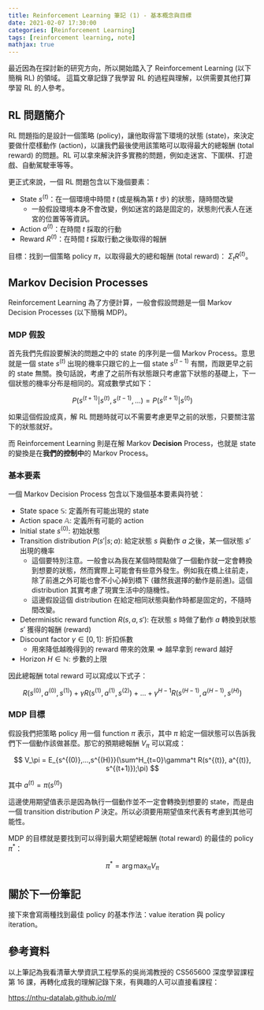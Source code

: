 ```yaml
---
title: Reinforcement Learning 筆記 (1) - 基本概念與目標
date: 2021-02-07 17:30:00
categories: [Reinforcement Learning]
tags: [reinforcement learning, note]
mathjax: true
---
```


最近因為在探討新的研究方向，所以開始踏入了 Reinforcement Learning (以下簡稱 RL) 的領域。 這篇文章記錄了我學習 RL 的過程與理解，以供需要其他打算學習 RL 的人參考。

<!--more-->

## RL 問題簡介

RL 問題指的是設計一個策略 (policy)，讓他取得當下環境的狀態 (state)，來決定要做什麼樣動作 (action)，以讓我們最後使用該策略可以取得最大的總報酬 (total reward) 的問題。RL 可以拿來解決許多實務的問題，例如走迷宮、下圍棋、打遊戲、自動駕駛車等等。

更正式來說，一個 RL 問題包含以下幾個要素：

- State $s^{(t)}$：在一個環境中時間 $t$ (或是稱為第 $t$ 步) 的狀態，隨時間改變
    - 一般假設環境本身不會改變，例如迷宮的路是固定的，狀態則代表人在迷宮的位置等等資訊。
- Action $a^{(t)}$：在時間 $t$ 採取的行動
- Reward $R^{(t)}$：在時間 $t$ 採取行動之後取得的報酬

目標：找到一個策略 policy $\pi$，以取得最大的總和報酬 (total reward)： $\Sigma_t R^{(t)}$。

## Markov Decision Processes

Reinforcement Learning 為了方便計算，一般會假設問題是一個 Markov Decision Processes (以下簡稱 MDP)。

### MDP 假設

首先我們先假設要解決的問題之中的 state 的序列是一個 Markov Process。意思就是一個 state $s^{(t)}$ 出現的機率只跟它的上一個 state  $s^{(t-1)}$ 有關，而跟更早之前的 state 無關。換句話說，考慮了之前所有狀態跟只考慮當下狀態的基礎上，下一個狀態的機率分布是相同的。寫成數學式如下：

$$
P(s^{(t+1)}|s^{(t)},s^{(t-1)},...)=P(s^{(t+1)}|s^{(t)})
$$

如果這個假設成真，解 RL 問題時就可以不需要考慮更早之前的狀態，只要關注當下的狀態就好。

而 Reinforcement Learning 則是在解 Markov **Decision** Process，也就是 state 的變換是在**我們的控制中**的 Markov Process。

### 基本要素

一個 Markov Decision Process 包含以下幾個基本要素與符號：
- State space $\mathbb{S}$: 定義所有可能出現的 state
- Action space $\mathbb{A}$: 定義所有可能的 action
- Initial state $s^{(0)}$: 初始狀態
- Transition distribution $P(s'|s;a)$: 給定狀態 $s$ 與動作 $a$ 之後，某一個狀態 $s'$ 出現的機率
    - 這個要特別注意。一般會以為我在某個時間點做了一個動作就一定會轉換到想要的狀態，然而實際上可能會有些意外發生。例如我在橋上往前走，除了前進之外可能也會不小心掉到橋下 (雖然我選擇的動作是前進)。這個 distribution 其實考慮了現實生活中的隨機性。
    - 這邊假設這個 distribution 在給定相同狀態與動作時都是固定的，不隨時間改變。
- Deterministic reward function $R(s, a, s')$: 在狀態 $s$ 時做了動作 $a$ 轉換到狀態 $s'$ 獲得的報酬 (reward)
- Discount factor $\gamma \in [0,1]$: 折扣係數
    - 用來降低越晚得到的 reward 帶來的效果 => 越早拿到 reward 越好
- Horizon $H \in \mathbb{N}$: 步數的上限

因此總報酬 total reward 可以寫成以下式子：

$$
R(s^{(0)}, a^{(0)}, s^{(1)}) + \gamma R(s^{(1)}, a^{(1)}, s^{(2)}) + ... + \gamma^{H-1} R(s^{(H-1)}, a^{(H-1)}, s^{(H)})
$$

### MDP 目標

假設我們把策略 policy 用一個 function $\pi$ 表示，其中 $\pi$ 給定一個狀態可以告訴我們下一個動作該做甚麼。那它的預期總報酬 $V_\pi$ 可以寫成：

$$
V_\pi = E_{s^{(0)},...,s^{(H)}}(\sum^H_{t=0}\gamma^t R(s^{(t)}, a^{(t)}, s^{(t+1)});\pi)
$$

其中 $a^{(t)} = \pi(s^{(t)})$

這邊使用期望值表示是因為執行一個動作並不一定會轉換到想要的 state，而是由一個 transition distribution $P$ 決定。所以必須要用期望值來代表有考慮到其他可能性。

MDP 的目標就是要找到可以得到最大期望總報酬 (total reward) 的最佳的 policy $\pi^*$：

$$
\pi^* = \arg \max_\pi V_\pi
$$

## 關於下一份筆記

接下來會寫兩種找到最佳 policy 的基本作法：value iteration 與 policy iteration。

## 參考資料

以上筆記為我看清華大學資訊工程學系的吳尚鴻教授的 CS565600 深度學習課程第 16 課，再轉化成我的理解記錄下來，有興趣的人可以直接看課程：

https://nthu-datalab.github.io/ml/
